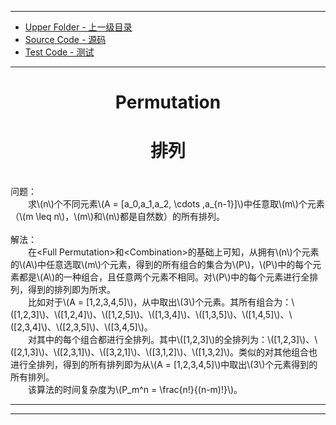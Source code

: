 --------
* [Upper Folder - 上一级目录](../)
* [Source Code - 源码](https://github.com/zhaochenyou/Way-to-Algorithm/blob/master/src/CombinatorialMathematics/FullPermutation.hpp)
* [Test Code - 测试](https://github.com/zhaochenyou/Way-to-Algorithm/blob/master/src/CombinatorialMathematics/FullPermutation.cpp)

--------

<div>
<h1 align="center">Permutation</h1>
<h1 align="center">排列</h1>
<br>
问题： <br>
&emsp;&emsp;求\(n\)个不同元素\(A = [a_0,a_1,a_2, \cdots ,a_{n-1}]\)中任意取\(m\)个元素（\(m \leq n\)，\(m\)和\(n\)都是自然数）的所有排列。 <br>
<br>
解法： <br>
&emsp;&emsp;在&lt;Full Permutation&gt;和&lt;Combination&gt;的基础上可知，从拥有\(n\)个元素的\(A\)中任意选取\(m\)个元素，得到的所有组合的集合为\(P\)，\(P\)中的每个元素都是\(A\)的一种组合，且任意两个元素不相同。对\(P\)中的每个元素进行全排列，得到的排列即为所求。 <br>
&emsp;&emsp;比如对于\(A = [1,2,3,4,5]\)，从中取出\(3\)个元素。其所有组合为：\([1,2,3]\)、\([1,2,4]\)、\([1,2,5]\)、\([1,3,4]\)、\([1,3,5]\)、\([1,4,5]\)、\([2,3,4]\)、\([2,3,5]\)、\([3,4,5]\)。 <br>
&emsp;&emsp;对其中的每个组合都进行全排列。其中\([1,2,3]\)的全排列为：\([1,2,3]\)、\([2,1,3]\)、\([2,3,1]\)、\([3,2,1]\)、\([3,1,2]\)、\([1,3,2]\)。类似的对其他组合也进行全排列，得到的所有排列即为从\(A = [1,2,3,4,5]\)中取出\(3\)个元素得到的所有排列。 <br>
&emsp;&emsp;该算法的时间复杂度为\(P_m^n = \frac{n!}{(n-m)!}\)。 <br>
</div>

--------
--------
